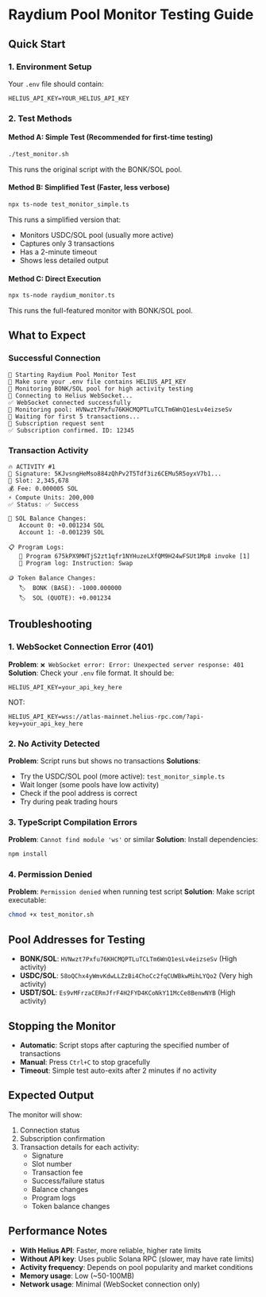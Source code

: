 # Raydium Pool Monitor Testing Guide

## Quick Start

### 1. Environment Setup
Your `.env` file should contain:
```
HELIUS_API_KEY=YOUR_HELIUS_API_KEY
```

### 2. Test Methods

#### Method A: Simple Test (Recommended for first-time testing)
```bash
./test_monitor.sh
```
This runs the original script with the BONK/SOL pool.

#### Method B: Simplified Test (Faster, less verbose)
```bash
npx ts-node test_monitor_simple.ts
```
This runs a simplified version that:
- Monitors USDC/SOL pool (usually more active)
- Captures only 3 transactions
- Has a 2-minute timeout
- Shows less detailed output

#### Method C: Direct Execution
```bash
npx ts-node raydium_monitor.ts
```
This runs the full-featured monitor with BONK/SOL pool.

## What to Expect

### Successful Connection
```
🚀 Starting Raydium Pool Monitor Test
📁 Make sure your .env file contains HELIUS_API_KEY
🎯 Monitoring BONK/SOL pool for high activity testing
🔗 Connecting to Helius WebSocket...
✅ WebSocket connected successfully
📡 Monitoring pool: HVNwzt7Pxfu76KHCMQPTLuTCLTm6WnQ1esLv4eizseSv
🎯 Waiting for first 5 transactions...
📨 Subscription request sent
✅ Subscription confirmed. ID: 12345
```

### Transaction Activity
```
🔥 ACTIVITY #1
📝 Signature: 5KJvsngHeMso884zQhPv2T5Tdf3iz6CEMu5R5oyxV7b1...
🎰 Slot: 2,345,678
💰 Fee: 0.000005 SOL
⚡ Compute Units: 200,000
✅ Status: ✅ Success

💸 SOL Balance Changes:
   Account 0: +0.001234 SOL
   Account 1: -0.001239 SOL

📋 Program Logs:
   📄 Program 675kPX9MHTjS2zt1qfr1NYHuzeLXfQM9H24wFSUt1Mp8 invoke [1]
   📄 Program log: Instruction: Swap

🪙 Token Balance Changes:
   🏷️  BONK (BASE): -1000.000000
   🏷️  SOL (QUOTE): +0.001234
```

## Troubleshooting

### 1. WebSocket Connection Error (401)
**Problem**: `❌ WebSocket error: Error: Unexpected server response: 401`
**Solution**: Check your `.env` file format. It should be:
```
HELIUS_API_KEY=your_api_key_here
```
NOT:
```
HELIUS_API_KEY=wss://atlas-mainnet.helius-rpc.com/?api-key=your_api_key_here
```

### 2. No Activity Detected
**Problem**: Script runs but shows no transactions
**Solutions**:
- Try the USDC/SOL pool (more active): `test_monitor_simple.ts`
- Wait longer (some pools have low activity)
- Check if the pool address is correct
- Try during peak trading hours

### 3. TypeScript Compilation Errors
**Problem**: `Cannot find module 'ws'` or similar
**Solution**: Install dependencies:
```bash
npm install
```

### 4. Permission Denied
**Problem**: `Permission denied` when running test script
**Solution**: Make script executable:
```bash
chmod +x test_monitor.sh
```

## Pool Addresses for Testing

- **BONK/SOL**: `HVNwzt7Pxfu76KHCMQPTLuTCLTm6WnQ1esLv4eizseSv` (High activity)
- **USDC/SOL**: `58oQChx4yWmvKdwLLZzBi4ChoCc2fqCUWBkwMihLYQo2` (Very high activity)
- **USDT/SOL**: `Es9vMFrzaCERmJfrF4H2FYD4KCoNkY11McCe8BenwNYB` (High activity)

## Stopping the Monitor

- **Automatic**: Script stops after capturing the specified number of transactions
- **Manual**: Press `Ctrl+C` to stop gracefully
- **Timeout**: Simple test auto-exits after 2 minutes if no activity

## Expected Output

The monitor will show:
1. Connection status
2. Subscription confirmation
3. Transaction details for each activity:
   - Signature
   - Slot number
   - Transaction fee
   - Success/failure status
   - Balance changes
   - Program logs
   - Token balance changes

## Performance Notes

- **With Helius API**: Faster, more reliable, higher rate limits
- **Without API key**: Uses public Solana RPC (slower, may have rate limits)
- **Activity frequency**: Depends on pool popularity and market conditions
- **Memory usage**: Low (~50-100MB)
- **Network usage**: Minimal (WebSocket connection only) 